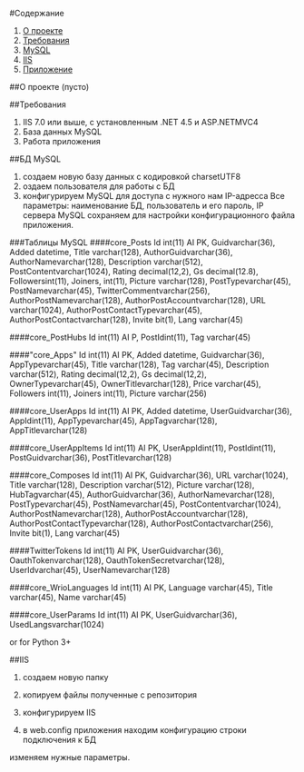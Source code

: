 #Содержание

1. [О проекте](http://wrio.webrunes.com/wiki/ru/hash)
2. [Требования](http://wrio.webrunes.com/wiki/ru/hash)
3. [MySQL](http://wrio.webrunes.com/wiki/ru/hash)
3. [IIS](http://wrio.webrunes.com/wiki/ru/hash)
4. [Приложение](http://wrio.webrunes.com/wiki/ru/hash)

##О проекте
(пусто)

##Требования
1.	IIS 7.0 или выше, с установленным .NET 4.5 и ASP.NETMVC4
2.	База данных MySQL
3.	Работа приложения

##БД MySQL
1.	создаем новую базу данных с кодировкой charsetUTF8
2.	оздаем пользователя для работы с БД
3.	конфигурируем MySQL для доступа с нужного нам IP-адресса
Все параметры: наименование БД, пользователь и его пароль, IP сервера MySQL сохраняем для настройки конфигурационного файла приложения.

###Таблицы MySQL
####core_Posts
Id int(11) AI PK, Guidvarchar(36), Added datetime, Title varchar(128), AuthorGuidvarchar(36), AuthorNamevarchar(128), Description varchar(512), PostContentvarchar(1024), Rating  decimal(12,2), Gs decimal(12.8), Followersint(11), Joiners, int(11), Picture varchar(128), PostTypevarchar(45), PostNamevarchar(45), TwitterCommentvarchar(256), AuthorPostNamevarchar(128), AuthorPostAccountvarchar(128), URL varchar(1024), AuthorPostContactTypevarchar(45), AuthorPostContactvarchar(128), Invite  bit(1), Lang varchar(45)

####core_PostHubs
Id int(11) AI P, PostIdint(11), Tag varchar(45)

####"core_Apps"
Id int(11) AI PK, Added datetime, Guidvarchar(36), AppTypevarchar(45), Title varchar(128), Tag varchar(45), Description varchar(512), Rating  decimal(12,2), Gs decimal(12,2), OwnerTypevarchar(45), OwnerTitlevarchar(128), Price varchar(45), Followers int(11), Joiners int(11), Picture varchar(256)

####core_UserApps
Id int(11) AI PK, Added datetime, UserGuidvarchar(36), AppIdint(11), AppTypevarchar(45), AppTagvarchar(128), AppTitlevarchar(128)

####core_UserAppItems
Id int(11) AI PK, UserAppIdint(11), PostIdint(11), PostGuidvarchar(36), PostTitlevarchar(128)

####core_Composes
Id int(11) AI PK, Guidvarchar(36), URL varchar(1024), Title varchar(128), Description varchar(512), Picture varchar(128), HubTagvarchar(45), AuthorGuidvarchar(36), AuthorNamevarchar(128), PostTypevarchar(45), PostNamevarchar(45), PostContentvarchar(1024), AuthorPostNamevarchar(128), AuthorPostAccountvarchar(128), AuthorPostContactTypevarchar(128), AuthorPostContactvarchar(256), Invite  bit(1), Lang varchar(45)

####TwitterTokens
Id int(11) AI PK, UserGuidvarchar(36), OauthTokenvarchar(128), OauthTokenSecretvarchar(128), UserIdvarchar(45), UserNamevarchar(128)

####core_WrioLanguages
Id int(11) AI PK, Language varchar(45), Title varchar(45), Name varchar(45)

####core_UserParams
Id int(11) AI PK, UserGuidvarchar(36), UsedLangsvarchar(1024)

or for Python 3+

##IIS
1.	cоздаем новую папку
2.	копируем файлы полученные с репозитория
3.	конфигурируем IIS
4.	в web.config приложения находим конфигурацию строки подключения к БД


    <add name="MySqlWrioCore" connectionString="Data Source=xx.xx.xx.xx; Port=3306; Database=db_name; uid=xxxxxx; pwd=xxxxxxxxxxx;" providerName="MySql.Data.MySqlClient" />

изменяем нужные параметры.


